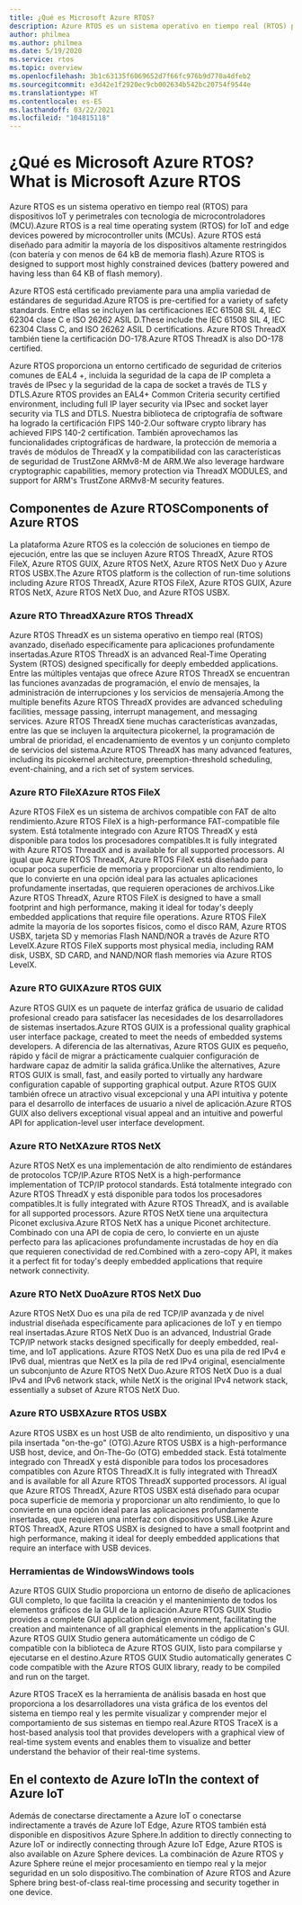 ```yaml
---
title: ¿Qué es Microsoft Azure RTOS?
description: Azure RTOS es un sistema operativo en tiempo real (RTOS) para dispositivos IoT y perimetrales con tecnología de microcontroladores (MCU).
author: philmea
ms.author: philmea
ms.date: 5/19/2020
ms.service: rtos
ms.topic: overview
ms.openlocfilehash: 3b1c63135f6069652d7f66fc976b9d770a4dfeb2
ms.sourcegitcommit: e3d42e1f2920ec9cb002634b542bc20754f9544e
ms.translationtype: HT
ms.contentlocale: es-ES
ms.lasthandoff: 03/22/2021
ms.locfileid: "104815118"
---
```

# <a name="what-is-microsoft-azure-rtos"></a><span data-ttu-id="10ff5-103">¿Qué es Microsoft Azure RTOS?</span><span class="sxs-lookup"><span data-stu-id="10ff5-103">What is Microsoft Azure RTOS</span></span>

<span data-ttu-id="10ff5-104">Azure RTOS es un sistema operativo en tiempo real (RTOS) para dispositivos IoT y perimetrales con tecnología de microcontroladores (MCU).</span><span class="sxs-lookup"><span data-stu-id="10ff5-104">Azure RTOS is a real time operating system (RTOS) for IoT and edge devices powered by microcontroller units (MCUs).</span></span> <span data-ttu-id="10ff5-105">Azure RTOS está diseñado para admitir la mayoría de los dispositivos altamente restringidos (con batería y con menos de 64 kB de memoria flash).</span><span class="sxs-lookup"><span data-stu-id="10ff5-105">Azure RTOS is designed to support most highly constrained devices (battery powered and having less than 64 KB of flash memory).</span></span>
 
<span data-ttu-id="10ff5-106">Azure RTOS está certificado previamente para una amplia variedad de estándares de seguridad.</span><span class="sxs-lookup"><span data-stu-id="10ff5-106">Azure RTOS is pre-certified for a variety of safety standards.</span></span> <span data-ttu-id="10ff5-107">Entre ellas se incluyen las certificaciones IEC 61508 SIL 4, IEC 62304 clase C e ISO 26262 ASIL D.</span><span class="sxs-lookup"><span data-stu-id="10ff5-107">These include the IEC 61508 SIL 4, IEC 62304 Class C, and ISO 26262 ASIL D certifications.</span></span> <span data-ttu-id="10ff5-108">Azure RTOS ThreadX también tiene la certificación DO-178.</span><span class="sxs-lookup"><span data-stu-id="10ff5-108">Azure RTOS ThreadX is also DO-178 certified.</span></span>

<span data-ttu-id="10ff5-109">Azure RTOS proporciona un entorno certificado de seguridad de criterios comunes de EAL4 +, incluida la seguridad de la capa de IP completa a través de IPsec y la seguridad de la capa de socket a través de TLS y DTLS.</span><span class="sxs-lookup"><span data-stu-id="10ff5-109">Azure RTOS provides an EAL4+ Common Criteria security certified environment, including full IP layer security via IPsec and socket layer security via TLS and DTLS.</span></span> <span data-ttu-id="10ff5-110">Nuestra biblioteca de criptografía de software ha logrado la certificación FIPS 140-2.</span><span class="sxs-lookup"><span data-stu-id="10ff5-110">Our software crypto library has achieved FIPS 140-2 certification.</span></span> <span data-ttu-id="10ff5-111">También aprovechamos las funcionalidades criptográficas de hardware, la protección de memoria a través de módulos de ThreadX y la compatibilidad con las características de seguridad de TrustZone ARMv8-M de ARM.</span><span class="sxs-lookup"><span data-stu-id="10ff5-111">We also leverage hardware cryptographic capabilities, memory protection via ThreadX MODULES, and support for ARM's TrustZone ARMv8-M security features.</span></span>

## <a name="components-of-azure-rtos"></a><span data-ttu-id="10ff5-112">Componentes de Azure RTOS</span><span class="sxs-lookup"><span data-stu-id="10ff5-112">Components of Azure RTOS</span></span>

<span data-ttu-id="10ff5-113">La plataforma Azure RTOS es la colección de soluciones en tiempo de ejecución, entre las que se incluyen Azure RTOS ThreadX, Azure RTOS FileX, Azure RTOS GUIX, Azure RTOS NetX, Azure RTOS NetX Duo y Azure RTOS USBX.</span><span class="sxs-lookup"><span data-stu-id="10ff5-113">The Azure RTOS platform is the collection of run-time solutions including Azure RTOS ThreadX, Azure RTOS FileX, Azure RTOS GUIX, Azure RTOS NetX, Azure RTOS NetX Duo, and Azure RTOS USBX.</span></span>

### <a name="azure-rtos-threadx"></a><span data-ttu-id="10ff5-114">Azure RTO ThreadX</span><span class="sxs-lookup"><span data-stu-id="10ff5-114">Azure RTOS ThreadX</span></span>

<span data-ttu-id="10ff5-115">Azure RTOS ThreadX es un sistema operativo en tiempo real (RTOS) avanzado, diseñado específicamente para aplicaciones profundamente insertadas.</span><span class="sxs-lookup"><span data-stu-id="10ff5-115">Azure RTOS ThreadX is an advanced Real-Time Operating System (RTOS) designed specifically for deeply embedded applications.</span></span> <span data-ttu-id="10ff5-116">Entre las múltiples ventajas que ofrece Azure RTOS ThreadX se encuentran las funciones avanzadas de programación, el envío de mensajes, la administración de interrupciones y los servicios de mensajería.</span><span class="sxs-lookup"><span data-stu-id="10ff5-116">Among the multiple benefits Azure RTOS ThreadX provides are advanced scheduling facilities, message passing, interrupt management, and messaging services.</span></span> <span data-ttu-id="10ff5-117">Azure RTOS ThreadX tiene muchas características avanzadas, entre las que se incluyen la arquitectura picokernel, la programación de umbral de prioridad, el encadenamiento de eventos y un conjunto completo de servicios del sistema.</span><span class="sxs-lookup"><span data-stu-id="10ff5-117">Azure RTOS ThreadX has many advanced features, including its picokernel architecture, preemption-threshold scheduling, event-chaining, and a rich set of system services.</span></span>

### <a name="azure-rtos-filex"></a><span data-ttu-id="10ff5-118">Azure RTO FileX</span><span class="sxs-lookup"><span data-stu-id="10ff5-118">Azure RTOS FileX</span></span>

<span data-ttu-id="10ff5-119">Azure RTOS FileX es un sistema de archivos compatible con FAT de alto rendimiento.</span><span class="sxs-lookup"><span data-stu-id="10ff5-119">Azure RTOS FileX is a high-performance FAT-compatible file system.</span></span> <span data-ttu-id="10ff5-120">Está totalmente integrado con Azure RTOS ThreadX y está disponible para todos los procesadores compatibles.</span><span class="sxs-lookup"><span data-stu-id="10ff5-120">It is fully integrated with Azure RTOS ThreadX and is available for all supported processors.</span></span> <span data-ttu-id="10ff5-121">Al igual que Azure RTOS ThreadX, Azure RTOS FileX está diseñado para ocupar poca superficie de memoria y proporcionar un alto rendimiento, lo que lo convierte en una opción ideal para las actuales aplicaciones profundamente insertadas, que requieren operaciones de archivos.</span><span class="sxs-lookup"><span data-stu-id="10ff5-121">Like Azure RTOS ThreadX, Azure RTOS FileX is designed to have a small footprint and high performance, making it ideal for today's deeply embedded applications that require file operations.</span></span> <span data-ttu-id="10ff5-122">Azure RTOS FileX admite la mayoría de los soportes físicos, como el disco RAM, Azure RTOS USBX, tarjeta SD y memorias Flash NAND/NOR a través de Azure RTO LevelX.</span><span class="sxs-lookup"><span data-stu-id="10ff5-122">Azure RTOS FileX supports most physical media, including RAM disk, USBX, SD CARD, and NAND/NOR flash memories via Azure RTOS LevelX.</span></span>

### <a name="azure-rtos-guix"></a><span data-ttu-id="10ff5-123">Azure RTO GUIX</span><span class="sxs-lookup"><span data-stu-id="10ff5-123">Azure RTOS GUIX</span></span>

<span data-ttu-id="10ff5-124">Azure RTOS GUIX es un paquete de interfaz gráfica de usuario de calidad profesional creado para satisfacer las necesidades de los desarrolladores de sistemas insertados.</span><span class="sxs-lookup"><span data-stu-id="10ff5-124">Azure RTOS GUIX is a professional quality graphical user interface package, created to meet the needs of embedded systems developers.</span></span> <span data-ttu-id="10ff5-125">A diferencia de las alternativas, Azure RTOS GUIX es pequeño, rápido y fácil de migrar a prácticamente cualquier configuración de hardware capaz de admitir la salida gráfica.</span><span class="sxs-lookup"><span data-stu-id="10ff5-125">Unlike the alternatives, Azure RTOS GUIX is small, fast, and easily ported to virtually any hardware configuration capable of supporting graphical output.</span></span> <span data-ttu-id="10ff5-126">Azure RTOS GUIX también ofrece un atractivo visual excepcional y una API intuitiva y potente para el desarrollo de interfaces de usuario a nivel de aplicación.</span><span class="sxs-lookup"><span data-stu-id="10ff5-126">Azure RTOS GUIX also delivers exceptional visual appeal and an intuitive and powerful API for application-level user interface development.</span></span>

### <a name="azure-rtos-netx"></a><span data-ttu-id="10ff5-127">Azure RTO NetX</span><span class="sxs-lookup"><span data-stu-id="10ff5-127">Azure RTOS NetX</span></span>

<span data-ttu-id="10ff5-128">Azure RTOS NetX es una implementación de alto rendimiento de estándares de protocolos TCP/IP.</span><span class="sxs-lookup"><span data-stu-id="10ff5-128">Azure RTOS NetX is a high-performance implementation of TCP/IP protocol standards.</span></span> <span data-ttu-id="10ff5-129">Está totalmente integrado con Azure RTOS ThreadX y está disponible para todos los procesadores compatibles.</span><span class="sxs-lookup"><span data-stu-id="10ff5-129">It is fully integrated with Azure RTOS ThreadX, and is available for all supported processors.</span></span> <span data-ttu-id="10ff5-130">Azure RTOS NetX tiene una arquitectura Piconet exclusiva.</span><span class="sxs-lookup"><span data-stu-id="10ff5-130">Azure RTOS NetX has a unique Piconet architecture.</span></span> <span data-ttu-id="10ff5-131">Combinado con una API de copia de cero, lo convierte en un ajuste perfecto para las aplicaciones profundamente incrustadas de hoy en día que requieren conectividad de red.</span><span class="sxs-lookup"><span data-stu-id="10ff5-131">Combined with a zero-copy API, it makes it a perfect fit for today's deeply embedded applications that require network connectivity.</span></span>

### <a name="azure-rtos-netx-duo"></a><span data-ttu-id="10ff5-132">Azure RTO NetX Duo</span><span class="sxs-lookup"><span data-stu-id="10ff5-132">Azure RTOS NetX Duo</span></span>

<span data-ttu-id="10ff5-133">Azure RTOS NetX Duo es una pila de red TCP/IP avanzada y de nivel industrial diseñada específicamente para aplicaciones de IoT y en tiempo real insertadas.</span><span class="sxs-lookup"><span data-stu-id="10ff5-133">Azure RTOS NetX Duo is an advanced, Industrial Grade TCP/IP network stacks designed specifically for deeply embedded, real-time, and IoT applications.</span></span> <span data-ttu-id="10ff5-134">Azure RTOS NetX Duo es una pila de red IPv4 e IPv6 dual, mientras que NetX es la pila de red IPv4 original, esencialmente un subconjunto de Azure RTOS NetX Duo.</span><span class="sxs-lookup"><span data-stu-id="10ff5-134">Azure RTOS NetX Duo is a dual IPv4 and IPv6 network stack, while NetX is the original IPv4 network stack, essentially a subset of Azure RTOS NetX Duo.</span></span>

### <a name="azure-rtos-usbx"></a><span data-ttu-id="10ff5-135">Azure RTO USBX</span><span class="sxs-lookup"><span data-stu-id="10ff5-135">Azure RTOS USBX</span></span>

<span data-ttu-id="10ff5-136">Azure RTOS USBX es un host USB de alto rendimiento, un dispositivo y una pila insertada "on-the-go" (OTG).</span><span class="sxs-lookup"><span data-stu-id="10ff5-136">Azure RTOS USBX is a high-performance USB host, device, and On-The-Go (OTG) embedded stack.</span></span> <span data-ttu-id="10ff5-137">Está totalmente integrado con ThreadX y está disponible para todos los procesadores compatibles con Azure RTOS ThreadX.</span><span class="sxs-lookup"><span data-stu-id="10ff5-137">It is fully integrated with ThreadX and is available for all Azure RTOS ThreadX supported processors.</span></span> <span data-ttu-id="10ff5-138">Al igual que Azure RTOS ThreadX, Azure RTOS USBX está diseñado para ocupar poca superficie de memoria y proporcionar un alto rendimiento, lo que lo convierte en una opción ideal para las aplicaciones profundamente insertadas, que requieren una interfaz con dispositivos USB.</span><span class="sxs-lookup"><span data-stu-id="10ff5-138">Like Azure RTOS ThreadX, Azure RTOS USBX is designed to have a small footprint and high performance, making it ideal for deeply embedded applications that require an interface with USB devices.</span></span>

### <a name="windows-tools"></a><span data-ttu-id="10ff5-139">Herramientas de Windows</span><span class="sxs-lookup"><span data-stu-id="10ff5-139">Windows tools</span></span>

<span data-ttu-id="10ff5-140">Azure RTOS GUIX Studio proporciona un entorno de diseño de aplicaciones GUI completo, lo que facilita la creación y el mantenimiento de todos los elementos gráficos de la GUI de la aplicación.</span><span class="sxs-lookup"><span data-stu-id="10ff5-140">Azure RTOS GUIX Studio provides a complete GUI application design environment, facilitating the creation and maintenance of all graphical elements in the application's GUI.</span></span> <span data-ttu-id="10ff5-141">Azure RTOS GUIX Studio genera automáticamente un código de C compatible con la biblioteca de Azure RTOS GUIX, listo para compilarse y ejecutarse en el destino.</span><span class="sxs-lookup"><span data-stu-id="10ff5-141">Azure RTOS GUIX Studio automatically generates C code compatible with the Azure RTOS GUIX library, ready to be compiled and run on the target.</span></span>

<span data-ttu-id="10ff5-142">Azure RTOS TraceX es la herramienta de análisis basada en host que proporciona a los desarrolladores una vista gráfica de los eventos del sistema en tiempo real y les permite visualizar y comprender mejor el comportamiento de sus sistemas en tiempo real.</span><span class="sxs-lookup"><span data-stu-id="10ff5-142">Azure RTOS TraceX is a host-based analysis tool that provides developers with a graphical view of real-time system events and enables them to visualize and better understand the behavior of their real-time systems.</span></span>

## <a name="in-the-context-of-azure-iot"></a><span data-ttu-id="10ff5-143">En el contexto de Azure IoT</span><span class="sxs-lookup"><span data-stu-id="10ff5-143">In the context of Azure IoT</span></span>

<span data-ttu-id="10ff5-144">Además de conectarse directamente a Azure IoT o conectarse indirectamente a través de Azure IoT Edge, Azure RTOS también está disponible en dispositivos Azure Sphere.</span><span class="sxs-lookup"><span data-stu-id="10ff5-144">In addition to directly connecting to Azure IoT or indirectly connecting through Azure IoT Edge, Azure RTOS is also available on Azure Sphere devices.</span></span> <span data-ttu-id="10ff5-145">La combinación de Azure RTOS y Azure Sphere reúne el mejor procesamiento en tiempo real y la mejor seguridad en un solo dispositivo.</span><span class="sxs-lookup"><span data-stu-id="10ff5-145">The combination of Azure RTOS and Azure Sphere bring best-of-class real-time processing and security together in one device.</span></span>
